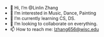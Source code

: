 - 👋 Hi, I’m @Linlin Zhang
- 👀 I’m interested in Music, Dance, Painting
- 🌱 I’m currently learning CS, DS.
- 💞️ I’m looking to collaborate on everything.
- 📫 How to reach me: lzhang656@wisc.edu

<!---
Linlin-Zhang-Linda/Linlin-Zhang-Linda is a ✨ special ✨ repository because its `README.md` (this file) appears on your GitHub profile.
You can click the Preview link to take a look at your changes.
--->
